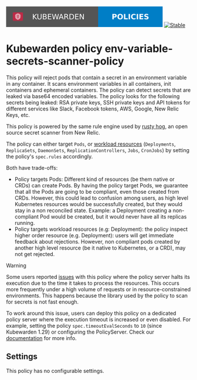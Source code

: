 [![Kubewarden Policy Repository](https://github.com/kubewarden/community/blob/main/badges/kubewarden-policies.svg)](https://github.com/kubewarden/community/blob/main/REPOSITORIES.md#policy-scope)
[![Stable](https://img.shields.io/badge/status-stable-brightgreen?style=for-the-badge)](https://github.com/kubewarden/community/blob/main/REPOSITORIES.md#stable)

# Kubewarden policy env-variable-secrets-scanner-policy

This policy will reject pods that contain a secret in an environment variable
in any container. It scans environment variables in all containers, init
containers and ephemeral containers. The policy can detect secrets that are
leaked via base64 encoded variables. The policy looks for the following secrets
being leaked: RSA private keys, SSH private keys and API tokens for different
services like Slack, Facebook tokens, AWS, Google, New Relic Keys, etc.

This policy is powered by the same rule engine used by [rusty
hog](https://github.com/newrelic/rusty-hog), an open source secret scanner from
New Relic.

The policy can either target `Pods`, or [workload
resources](https://kubernetes.io/docs/concepts/workloads/) (`Deployments`,
`ReplicaSets`, `DaemonSets`, `ReplicationControllers`, `Jobs`, `CronJobs`) by
setting the policy's `spec.rules` accordingly.

Both have trade-offs:

- Policy targets Pods: Different kind of resources (be them native or CRDs) can
  create Pods. By having the policy target Pods, we guarantee that all the Pods
  are going to be compliant, even those created from CRDs.
  However, this could lead to confusion among users, as high level Kubernetes
  resources would be successfully created, but they would stay in a non
  reconciled state. Example: a Deployment creating a non-compliant Pod would be
  created, but it would never have all its replicas running.
- Policy targets workload resources (e.g: Deployment): the policy inspect higher
  order resource (e.g. Deployment): users will get immediate feedback about
  rejections.
  However, non compliant pods created by another high level resource (be it
  native to Kubernetes, or a CRD), may not get rejected.

> [!WARNING]  
> Some users reported
> [issues](https://github.com/kubewarden/env-variable-secrets-scanner-policy/issues/102)
> with this policy where the policy server halts its execution due to the time
> it takes to process the resources. This occurs more frequently under a high
> volume of requests or in resource-constrained environments. This happens
> because the library used by the policy to scan for secrets is not fast
> enough.
>
> To work around this issue, users can deploy this policy on a dedicated policy
> server where the execution timeout is increased or even disabled. For
> example, setting the policy `spec.timeoutEvalSeconds` to `10` (since
> Kubewarden 1.29) or configuring the PolicyServer. Check our
> [documentation](https://docs.kubewarden.io/reference/policy-evaluation-timeout)
> for more info.

## Settings

This policy has no configurable settings.
